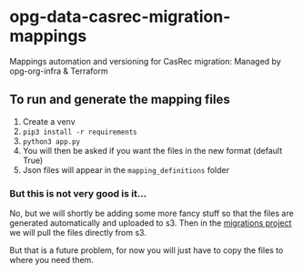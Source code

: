 # opg-data-casrec-migration-mappings
Mappings automation and versioning for CasRec migration: Managed by opg-org-infra &amp; Terraform

## To run and generate the mapping files

1. Create a venv
2. `pip3 install -r requirements`
3. `python3 app.py`
4. You will then be asked if you want the files in the new format (default True)
5. Json files will appear in the `mapping_definitions` folder


### But this is not very good is it...

No, but we will shortly be adding some more fancy stuff so that the files are generated automatically and uploaded to s3. Then in the [migrations project](https://github.com/ministryofjustice/opg-data-casrec-migration) we will pull the files directly from s3.

But that is a future problem, for now you will just have to copy the files to where you need them.
